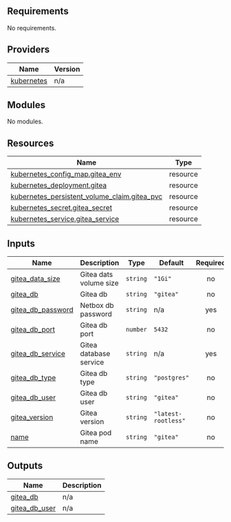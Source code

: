 <!-- BEGIN_TF_DOCS -->
## Requirements

No requirements.

## Providers

| Name | Version |
|------|---------|
| <a name="provider_kubernetes"></a> [kubernetes](#provider\_kubernetes) | n/a |

## Modules

No modules.

## Resources

| Name | Type |
|------|------|
| [kubernetes_config_map.gitea_env](https://registry.terraform.io/providers/hashicorp/kubernetes/latest/docs/resources/config_map) | resource |
| [kubernetes_deployment.gitea](https://registry.terraform.io/providers/hashicorp/kubernetes/latest/docs/resources/deployment) | resource |
| [kubernetes_persistent_volume_claim.gitea_pvc](https://registry.terraform.io/providers/hashicorp/kubernetes/latest/docs/resources/persistent_volume_claim) | resource |
| [kubernetes_secret.gitea_secret](https://registry.terraform.io/providers/hashicorp/kubernetes/latest/docs/resources/secret) | resource |
| [kubernetes_service.gitea_service](https://registry.terraform.io/providers/hashicorp/kubernetes/latest/docs/resources/service) | resource |

## Inputs

| Name | Description | Type | Default | Required |
|------|-------------|------|---------|:--------:|
| <a name="input_gitea_data_size"></a> [gitea\_data\_size](#input\_gitea\_data\_size) | Gitea dats volume size | `string` | `"1Gi"` | no |
| <a name="input_gitea_db"></a> [gitea\_db](#input\_gitea\_db) | Gitea db | `string` | `"gitea"` | no |
| <a name="input_gitea_db_password"></a> [gitea\_db\_password](#input\_gitea\_db\_password) | Netbox db password | `string` | n/a | yes |
| <a name="input_gitea_db_port"></a> [gitea\_db\_port](#input\_gitea\_db\_port) | Gitea db port | `number` | `5432` | no |
| <a name="input_gitea_db_service"></a> [gitea\_db\_service](#input\_gitea\_db\_service) | Gitea database service | `string` | n/a | yes |
| <a name="input_gitea_db_type"></a> [gitea\_db\_type](#input\_gitea\_db\_type) | Gitea db type | `string` | `"postgres"` | no |
| <a name="input_gitea_db_user"></a> [gitea\_db\_user](#input\_gitea\_db\_user) | Gitea db user | `string` | `"gitea"` | no |
| <a name="input_gitea_version"></a> [gitea\_version](#input\_gitea\_version) | Gitea version | `string` | `"latest-rootless"` | no |
| <a name="input_name"></a> [name](#input\_name) | Gitea pod name | `string` | `"gitea"` | no |

## Outputs

| Name | Description |
|------|-------------|
| <a name="output_gitea_db"></a> [gitea\_db](#output\_gitea\_db) | n/a |
| <a name="output_gitea_db_user"></a> [gitea\_db\_user](#output\_gitea\_db\_user) | n/a |
<!-- END_TF_DOCS -->